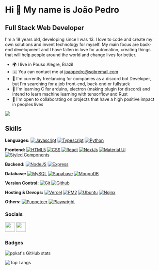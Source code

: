 Hi 👋 My name is João Pedro
==========================

Full Stack Web Developer
-----------------------------

I'm a 18 years old, developing since I was 13. I love to code and create my own solutions and invent technology for myself. My main focus are back-end development and I have fallen in love for automation, creating things that will help people around the world and change lives for better.

* 🌍  I live in Pouso Alegre, Brazil
* ✉️  You can contact me at [joaopedro@sobremail.com](mailto:joaopedro@sobremail.com)
* 🚀  I'm currently freelancing for companies as a discord bot Developer, but I'm searching for a job front-end, back-end or fullstack
* 🧠  I'm learning C for arduino, electron (making plugin for discord) and intend to learn machine learning with tensorflow and Rust
* 🤝  I'm open to collaborating on projects that have a high positive impact in peoples lives

<a href="https://www.github.com/ppkat" target="_blank" rel="noreferrer"><img
src="https://img.shields.io/github/followers/ppkat?logo=github&style=for-the-badge&color=3382ed&labelColor=171717" /></a>

## Skills

**Lenguages:**
<a href="https://developer.mozilla.org/en-US/docs/Web/JavaScript" target="_blank" rel="noreferrer"><img src="https://img.shields.io/badge/JavaScript-323330?style=for-the-badge&logo=javascript&logoColor=F7DF1E" alt="Javascript" /></a>
<a href="https://www.typescriptlang.org/" target="_blank" rel="noreferrer"><img src="https://img.shields.io/badge/TypeScript-007ACC?style=for-the-badge&logo=typescript&logoColor=white" alt="Typescript" /></a>
<a href="https://www.python.org/" target="_blank" rel="noreferrer"><img src="https://img.shields.io/badge/Python-FFD43B?style=for-the-badge&logo=python&logoColor=blue" alt="Python" /></a>


**Frontend:**
<a href="https://developer.mozilla.org/en-US/docs/Glossary/HTML5" target="_blank" rel="noreferrer"><img src="https://img.shields.io/badge/HTML5-E34F26?style=for-the-badge&logo=html5&logoColor=white" alt="HTML5" /></a>
<a href="https://devdocs.io/css/" target="_blank" rel="noreferrer"><img src="https://img.shields.io/badge/CSS3-1572B6?style=for-the-badge&logo=css3&logoColor=whit" alt="CSS" /></a>
<a href="https://reactjs.org/" target="_blank" rel="noreferrer"><img src="https://img.shields.io/badge/React-20232A?style=for-the-badge&logo=react&logoColor=61DAFB" alt="React" /></a>
<a href="https://nextjs.org/docs" target="_blank" rel="noreferrer"><img src="https://img.shields.io/badge/next.js-000000?style=for-the-badge&logo=nextdotjs&logoColor=white" alt="NextJs" /></a>
<a href="https://mui.com/" target="_blank" rel="noreferrer"><img src="https://img.shields.io/badge/Material%20UI-007FFF?style=for-the-badge&logo=mui&logoColor=white" alt="Material UI" /></a>
<a href="https://styled-components.com/" target="_blank" rel="noreferrer"><img src="https://img.shields.io/badge/styled--components-DB7093?style=for-the-badge&logo=styled-components&logoColor=white" alt="Styled Components" /></a>


**Backend:**
<a href="https://nodejs.org/en/" target="_blank" rel="noreferrer"><img src="https://img.shields.io/badge/Node.js-339933?style=for-the-badge&logo=nodedotjs&logoColor=white" alt="NodeJS" /></a>
<a href="https://expressjs.com/" target="_blank" rel="noreferrer"><img src="https://img.shields.io/badge/Express.js-000000?style=for-the-badge&logo=express&logoColor=white" alt="Express" /></a>
<a href="" target="_blank" rel="noreferrer"><img src="" alt="" /></a>

 **Database:**
<a href="https://www.mysql.com/" target="_blank" rel="noreferrer"><img src="https://img.shields.io/badge/MySQL-005C84?style=for-the-badge&logo=mysql&logoColor=white" alt="MySQL" /></a>
<a href="https://supabase.com/" target="_blank" rel="noreferrer"><img src="https://img.shields.io/badge/Supabase-181818?style=for-the-badge&logo=supabase&logoColor=white" alt="Supabase" /></a>
<a href="https://www.mongodb.com/" target="_blank" rel="noreferrer"><img src="https://img.shields.io/badge/MongoDB-4EA94B?style=for-the-badge&logo=mongodb&logoColor=white" alt="MongoDB" /></a>

 **Version Control:**
<a href="https://git-scm.com/" target="_blank" rel="noreferrer"><img src="https://img.shields.io/badge/GIT-E44C30?style=for-the-badge&logo=git&logoColor=white" alt="Git" /></a>
<a href="https://github.com/" target="_blank" rel="noreferrer"><img src="https://img.shields.io/badge/GitHub-100000?style=for-the-badge&logo=github&logoColor=white" alt="Github" /></a>

 **Hosting & Devops:**
<a href="https://vercel.com/" target="_blank" rel="noreferrer"><img src="https://img.shields.io/badge/Vercel-000000?style=for-the-badge&logo=vercel&logoColor=white" alt="Vercel" /></a>
<a href="https://pm2.keymetrics.io/" target="_blank" rel="noreferrer"><img src="https://img.shields.io/badge/PM2-7351e8?style=for-the-badge&logo=PM2&logoColor=3736bf" alt="PM2" /></a>
<a href="https://ubuntu.com/" target="_blank" rel="noreferrer"><img src="https://img.shields.io/badge/Ubuntu-E95420?style=for-the-badge&logo=ubuntu&logoColor=white" alt="Ubuntu" /></a>
<a href="https://www.nginx.com/" target="_blank" rel="noreferrer"><img src="https://img.shields.io/badge/Nginx-009639?style=for-the-badge&logo=nginx&logoColor=white" alt="Nginx" /></a>

 **Others:**
<a href="https://pptr.dev/" target="_blank" rel="noreferrer"><img src="https://img.shields.io/badge/Puppeteer-40B5A4?style=for-the-badge&logo=Puppeteer&logoColor=white" alt="Puppeteer" /></a>
<a href="https://playwright.dev/" target="_blank" rel="noreferrer"><img src="https://img.shields.io/badge/Playwright-45ba4b?style=for-the-badge&logo=Playwright&logoColor=white" alt="Playwright" /></a>

 ### Socials
<p align="left"> 
<a href="https://discord.com/users/233276507814887426" target="_blank" rel="noreferrer"><img src="https://raw.githubusercontent.com/danielcranney/readme-generator/main/public/icons/socials/discord.svg" width="32" height="32" /></a> 
<a href="https://www.linkedin.com/in/jo%C3%A3o-pedro-gaspar-pereira-87bba922b/" target="_blank" rel="noreferrer"><img src="https://raw.githubusercontent.com/danielcranney/readme-generator/main/public/icons/socials/linkedin.svg" width="32" height="32" /></a> 


### Badges

![ppkat's GitHub stats](https://github-readme-stats.vercel.app/api?username=ppkat&show_icons=true&theme=radical)

![Top Langs](https://github-readme-stats.vercel.app/api/top-langs/?username=myusername&theme=tokyonight)
